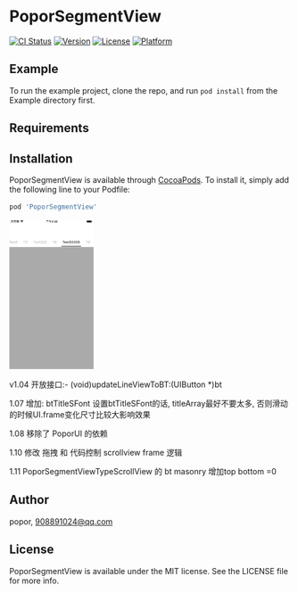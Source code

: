 # PoporSegmentView

[![CI Status](https://img.shields.io/travis/popor/PoporSegmentView.svg?style=flat)](https://travis-ci.org/popor/PoporSegmentView)
[![Version](https://img.shields.io/cocoapods/v/PoporSegmentView.svg?style=flat)](https://cocoapods.org/pods/PoporSegmentView)
[![License](https://img.shields.io/cocoapods/l/PoporSegmentView.svg?style=flat)](https://cocoapods.org/pods/PoporSegmentView)
[![Platform](https://img.shields.io/cocoapods/p/PoporSegmentView.svg?style=flat)](https://cocoapods.org/pods/PoporSegmentView)

## Example

To run the example project, clone the repo, and run `pod install` from the Example directory first.

## Requirements

## Installation

PoporSegmentView is available through [CocoaPods](https://cocoapods.org). To install
it, simply add the following line to your Podfile:

```ruby
pod 'PoporSegmentView'
```

<p>
<img src="https://github.com/popor/PoporSegmentView/blob/master/Example/screen/scrren1.png" width="30%" height="30%">

</p>

v1.04
开放接口:- (void)updateLineViewToBT:(UIButton *)bt 

1.07
增加: btTitleSFont
设置btTitleSFont的话, titleArray最好不要太多, 否则滑动的时候UI.frame变化尺寸比较大影响效果

1.08
移除了 PoporUI 的依赖  

1.10
修改 拖拽 和 代码控制 scrollview frame 逻辑

1.11
PoporSegmentViewTypeScrollView 的 bt masonry 增加top bottom =0

## Author

popor, 908891024@qq.com

## License

PoporSegmentView is available under the MIT license. See the LICENSE file for more info.

